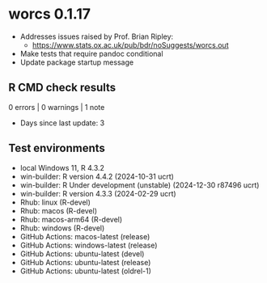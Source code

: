 # worcs 0.1.17

* Addresses issues raised by Prof. Brian Ripley:
    + https://www.stats.ox.ac.uk/pub/bdr/noSuggests/worcs.out
* Make tests that require pandoc conditional
* Update package startup message

## R CMD check results

0 errors | 0 warnings | 1 note

* Days since last update: 3

## Test environments

* local Windows 11, R 4.3.2
* win-builder: R version 4.4.2 (2024-10-31 ucrt)
* win-builder: R Under development (unstable) (2024-12-30 r87496 ucrt)
* win-builder: R version 4.3.3 (2024-02-29 ucrt)
* Rhub: linux (R-devel)
* Rhub: macos (R-devel)
* Rhub: macos-arm64 (R-devel)
* Rhub: windows (R-devel)
* GitHub Actions: macos-latest (release)
* GitHub Actions: windows-latest (release)
* GitHub Actions: ubuntu-latest (devel)
* GitHub Actions: ubuntu-latest (release)
* GitHub Actions: ubuntu-latest (oldrel-1)

